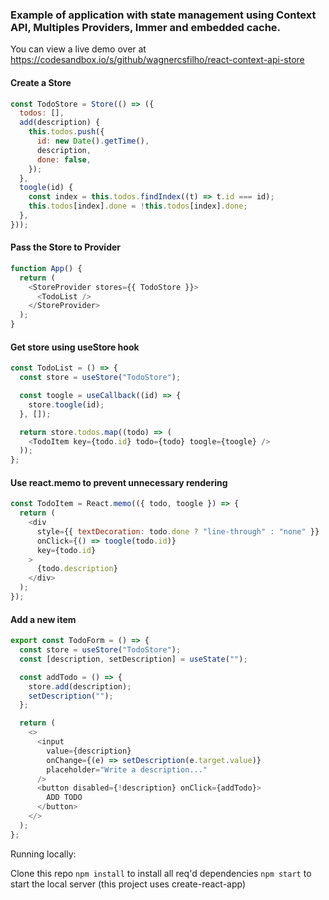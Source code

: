 ### Example of application with state management using Context API, Multiples Providers, Immer and embedded cache.

You can view a live demo over at https://codesandbox.io/s/github/wagnercsfilho/react-context-api-store

#### Create a Store

```js
const TodoStore = Store(() => ({
  todos: [],
  add(description) {
    this.todos.push({
      id: new Date().getTime(),
      description,
      done: false,
    });
  },
  toogle(id) {
    const index = this.todos.findIndex((t) => t.id === id);
    this.todos[index].done = !this.todos[index].done;
  },
}));
```

#### Pass the Store to Provider

```js
function App() {
  return (
    <StoreProvider stores={{ TodoStore }}>
      <TodoList />
    </StoreProvider>
  );
}
```

#### Get store using useStore hook

```js
const TodoList = () => {
  const store = useStore("TodoStore");

  const toogle = useCallback((id) => {
    store.toogle(id);
  }, []);

  return store.todos.map((todo) => (
    <TodoItem key={todo.id} todo={todo} toogle={toogle} />
  ));
};
```

#### Use react.memo to prevent unnecessary rendering

```js
const TodoItem = React.memo(({ todo, toogle }) => {
  return (
    <div
      style={{ textDecoration: todo.done ? "line-through" : "none" }}
      onClick={() => toogle(todo.id)}
      key={todo.id}
    >
      {todo.description}
    </div>
  );
});
```

#### Add a new item

```js
export const TodoForm = () => {
  const store = useStore("TodoStore");
  const [description, setDescription] = useState("");

  const addTodo = () => {
    store.add(description);
    setDescription("");
  };

  return (
    <>
      <input
        value={description}
        onChange={(e) => setDescription(e.target.value)}
        placeholder="Write a description..."
      />
      <button disabled={!description} onClick={addTodo}>
        ADD TODO
      </button>
    </>
  );
};
```

Running locally:

Clone this repo
`npm install` to install all req'd dependencies
`npm start` to start the local server (this project uses create-react-app)
